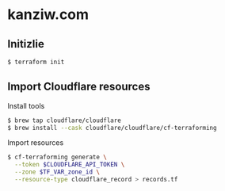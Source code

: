 # kanziw.com

## Initizlie

```zsh
$ terraform init
```

## Import Cloudflare resources

Install tools

```zsh
$ brew tap cloudflare/cloudflare
$ brew install --cask cloudflare/cloudflare/cf-terraforming
```


Import resources

```zsh
$ cf-terraforming generate \
  --token $CLOUDFLARE_API_TOKEN \
  --zone $TF_VAR_zone_id \
  --resource-type cloudflare_record > records.tf
```
